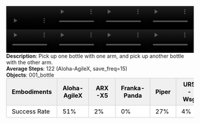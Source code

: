 <!DOCTYPE html>
<html lang="en">
<body>
    <div style="display: flex;">
        <video src="./task_video_clean/pick_diverse_bottles/aloha-agilex_head.mp4" controls loop muted autoplay style="width: 25%;"></video>
        <video src="./task_video_clean/pick_diverse_bottles/franka-panda_head.mp4" controls loop muted autoplay style="width: 25%;"></video>
        <video src="./task_video_clean/pick_diverse_bottles/ARX-X5_head.mp4" controls loop muted autoplay style="width: 25%;"></video>
        <video src="./task_video_clean/pick_diverse_bottles/ur5-wsg_head.mp4" controls loop muted autoplay style="width: 25%;"></video>
    </div>
    <div style="display: flex;">
        <video src="./task_video_clean/pick_diverse_bottles/aloha-agilex_world.mp4" controls loop muted autoplay style="width: 25%;"></video>
        <video src="./task_video_clean/pick_diverse_bottles/franka-panda_world.mp4" controls loop muted autoplay style="width: 25%;"></video>
        <video src="./task_video_clean/pick_diverse_bottles/ARX-X5_world.mp4" controls loop muted autoplay style="width: 25%;"></video>
        <video src="./task_video_clean/pick_diverse_bottles/ur5-wsg_world.mp4" controls loop muted autoplay style="width: 25%;"></video>
    </div>
    <b>Description</b>: Pick up one bottle with one arm, and pick up another bottle with the other arm.<br>
    <b>Average Steps</b>: 122 (Aloha-AgileX, save_freq=15)<br>
    <b>Objects</b>: 001_bottle<br>
    <table style="margin:0 auto;border-collapse:collapse;width:auto;min-width:180px;background-color:white;">
        <thead>
            <tr style="background:#f0f0f0;">
                <th style="border:1px solid #ccc;padding:6px 14px;color:black;">Embodiments</th>
                <th style="border:1px solid #ccc;padding:6px 14px;color:black;">Aloha-AgileX</th>
                <th style="border:1px solid #ccc;padding:6px 14px;color:black;">ARX-X5</th>
                <th style="border:1px solid #ccc;padding:6px 14px;color:black;">Franka-Panda</th>
                <th style="border:1px solid #ccc;padding:6px 14px;color:black;">Piper</th>
                <th style="border:1px solid #ccc;padding:6px 14px;color:black;">UR5-Wsg</th>
            </tr>
        </thead>
        <tbody>
            <tr style="background:white;">
                <td style="border:1px solid #ccc;padding:6px 14px;color:black;">Success Rate</td>
                <td style="border:1px solid #ccc;padding:6px 14px;color:black;">51%</td>
                <td style="border:1px solid #ccc;padding:6px 14px;color:black;">2%</td>
                <td style="border:1px solid #ccc;padding:6px 14px;color:black;">0%</td>
                <td style="border:1px solid #ccc;padding:6px 14px;color:black;">27%</td>
                <td style="border:1px solid #ccc;padding:6px 14px;color:black;">4%</td>
            </tr>
        </tbody>
    </table>
</body>
</html>
